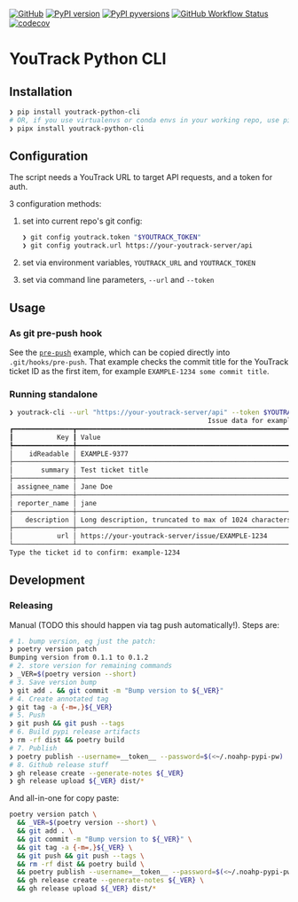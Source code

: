 [![GitHub](https://img.shields.io/badge/GitHub-noahp/youtrack--python--cli-8da0cb?style=for-the-badge&logo=github)](https://github.com/noahp/youtrack-python-cli)
[![PyPI
version](https://img.shields.io/pypi/v/youtrack-python-cli.svg?style=for-the-badge&logo=PyPi&logoColor=white)](https://pypi.org/project/youtrack-python-cli/)
[![PyPI
pyversions](https://img.shields.io/pypi/pyversions/youtrack-python-cli.svg?style=for-the-badge&logo=python&logoColor=white&color=ff69b4)](https://pypi.python.org/pypi/youtrack-python-cli/)
[![GitHub Workflow Status](https://img.shields.io/github/actions/workflow/status/noahp/youtrack-python-cli/main.yml?branch=main&logo=github-actions&logoColor=white&style=for-the-badge)](https://github.com/noahp/youtrack-python-cli/actions)
[![codecov](https://img.shields.io/codecov/c/github/noahp/youtrack-python-cli.svg?style=for-the-badge&logo=codecov)](https://codecov.io/gh/noahp/youtrack-python-cli)

# YouTrack Python CLI

## Installation

```bash
❯ pip install youtrack-python-cli
# OR, if you use virtualenvs or conda envs in your working repo, use pipx:
❯ pipx install youtrack-python-cli
```

## Configuration

The script needs a YouTrack URL to target API requests, and a token for auth.

3 configuration methods:

1. set into current repo's git config:

   ```bash
   ❯ git config youtrack.token "$YOUTRACK_TOKEN"
   ❯ git config youtrack.url https://your-youtrack-server/api
   ```

2. set via environment variables, `YOUTRACK_URL` and `YOUTRACK_TOKEN`
3. set via command line parameters, `--url` and `--token`

## Usage

### As git pre-push hook

See the [`pre-push`](pre-push) example, which can be copied directly into
`.git/hooks/pre-push`. That example checks the commit title for the YouTrack
ticket ID as the first item, for example `EXAMPLE-1234 some commit title`.

### Running standalone

```bash
❯ youtrack-cli --url "https://your-youtrack-server/api" --token $YOUTRACK_TOKEN get --confirm-prompt --ticket example-1234
                                                  Issue data for example-1234
┏━━━━━━━━━━━━━━━┳━━━━━━━━━━━━━━━━━━━━━━━━━━━━━━━━━━━━━━━━━━━━━━━━━━━━━━━━━━━━━━━━━━━━━━━━━━━━━━━━━━━━━━━━━━━━━━━━━━━━━━━━━━━┓
┃           Key ┃ Value                                                                                                     ┃
┡━━━━━━━━━━━━━━━╇━━━━━━━━━━━━━━━━━━━━━━━━━━━━━━━━━━━━━━━━━━━━━━━━━━━━━━━━━━━━━━━━━━━━━━━━━━━━━━━━━━━━━━━━━━━━━━━━━━━━━━━━━━━┩
│    idReadable │ EXAMPLE-9377                                                                                              │
├───────────────┼───────────────────────────────────────────────────────────────────────────────────────────────────────────┤
│       summary │ Test ticket title                                                                                         │
├───────────────┼───────────────────────────────────────────────────────────────────────────────────────────────────────────┤
│ assignee_name │ Jane Doe                                                                                                  │
├───────────────┼───────────────────────────────────────────────────────────────────────────────────────────────────────────┤
│ reporter_name │ jane                                                                                                      │
├───────────────┼───────────────────────────────────────────────────────────────────────────────────────────────────────────┤
│   description │ Long description, truncated to max of 1024 characters                                                     │
├───────────────┼───────────────────────────────────────────────────────────────────────────────────────────────────────────┤
│           url │ https://your-youtrack-server/issue/EXAMPLE-1234                                                           │
└───────────────┴───────────────────────────────────────────────────────────────────────────────────────────────────────────┘
Type the ticket id to confirm: example-1234
```

## Development

### Releasing

Manual (TODO this should happen via tag push automatically!). Steps are:

```bash
# 1. bump version, eg just the patch:
❯ poetry version patch
Bumping version from 0.1.1 to 0.1.2
# 2. store version for remaining commands
❯ _VER=$(poetry version --short)
# 3. Save version bump
❯ git add . && git commit -m "Bump version to ${_VER}"
# 4. Create annotated tag
❯ git tag -a {-m=,}${_VER}
# 5. Push
❯ git push && git push --tags
# 6. Build pypi release artifacts
❯ rm -rf dist && poetry build
# 7. Publish
❯ poetry publish --username=__token__ --password=$(<~/.noahp-pypi-pw)
# 8. Github release stuff
❯ gh release create --generate-notes ${_VER}
❯ gh release upload ${_VER} dist/*
```

And all-in-one for copy paste:

```bash
poetry version patch \
  && _VER=$(poetry version --short) \
  && git add . \
  && git commit -m "Bump version to ${_VER}" \
  && git tag -a {-m=,}${_VER} \
  && git push && git push --tags \
  && rm -rf dist && poetry build \
  && poetry publish --username=__token__ --password=$(<~/.noahp-pypi-pw) \
  && gh release create --generate-notes ${_VER} \
  && gh release upload ${_VER} dist/*
```
